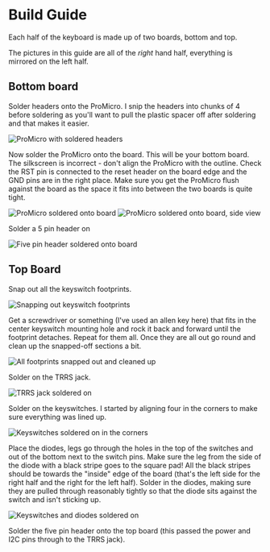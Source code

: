 # Build Guide

Each half of the keyboard is made up of two boards, bottom and top.

The pictures in this guide are all of the *right* hand half, everything is
mirrored on the left half.

## Bottom board

Solder headers onto the ProMicro. I snip the headers into chunks of 4 before
soldering as you'll want to pull the plastic spacer off after soldering and that
makes it easier.

![ProMicro with soldered headers](pro_micro.jpg)

Now solder the ProMicro onto the board. This will be your bottom board. The
silkscreen is incorrect - don't align the ProMicro with the outline. Check the
RST pin is connected to the reset header on the board edge and the GND pins are
in the right place. Make sure you get the ProMicro flush against the board as
the space it fits into between the two boards is quite tight.

![ProMicro soldered onto board](pro_micro_attached.jpg)
![ProMicro soldered onto board, side view](pro_micro_attached_side.jpg)

Solder a 5 pin header on

![Five pin header soldered onto board](five_pin.jpg)

## Top Board

Snap out all the keyswitch footprints.

![Snapping out keyswitch footprints](snapout.jpg)

Get a screwdriver or something (I've used an allen key here) that fits in the
center keyswitch mounting hole and rock it back and forward until the footprint
detaches. Repeat for them all. Once they are all out go round and clean up the
snapped-off sections a bit.

![All footprints snapped out and cleaned up](snapout_done.jpg)

Solder on the TRRS jack.

![TRRS jack soldered on](trrs.jpg)

Solder on the keyswitches. I started by aligning four in the corners to make
sure everything was lined up.

![Keyswitches soldered on in the corners](keyswitches_corners.jpg)

Place the diodes, legs go through the holes in the top of the switches and out
of the bottom next to the switch pins. Make sure the leg from the side of the
diode with a black stripe goes to the square pad! All the black stripes should
be towards the "inside" edge of the board (that's the left side for the right
half and the right for the left half). Solder in the diodes, making sure they
are pulled through reasonably tightly so that the diode sits against the switch
and isn't sticking up.

![Keyswitches and diodes soldered on](keyswitches_all.jpg)

Solder the five pin header onto the top board (this passed the power and I2C
pins through to the TRRS jack).
